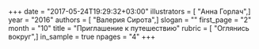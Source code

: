 +++
date = "2017-05-24T19:29:32+03:00"
illustrators = [ "Анна Горлач",]
year = "2016"
authors = [ "Валерия Сирота",]
slogan = ""
first_page = "2"
month = "10"
title = "Приглашение к путешествию"
rubric = [ "Оглянись вокруг",]
in_sample = true
npages = "4"
+++
